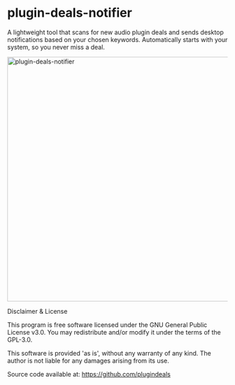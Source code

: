 # plugin-deals-notifier
A lightweight tool that scans for new audio plugin deals and sends desktop notifications based on your chosen keywords. Automatically starts with your system, so you never miss a deal.

<img width="621" height="560" alt="plugin-deals-notifier" src="https://github.com/user-attachments/assets/7a516aa7-b050-47da-9bc6-0731759fa87a" />



Disclaimer & License

This program is free software licensed under the GNU General Public License v3.0.
You may redistribute and/or modify it under the terms of the GPL-3.0.

This software is provided 'as is', without any warranty of any kind.
The author is not liable for any damages arising from its use.

Source code available at:
https://github.com/plugindeals
